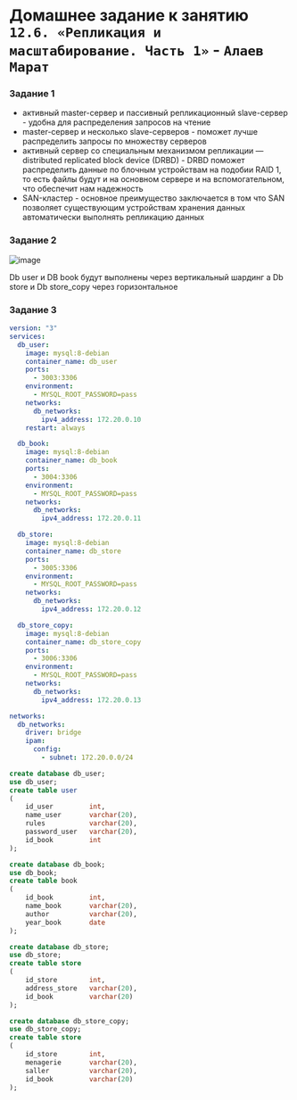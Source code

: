 # Домашнее задание к занятию `12.6. «Репликация и масштабирование. Часть 1»` - `Алаев Марат`


### Задание 1

+ активный master-сервер и пассивный репликационный slave-сервер - удобна для распределения запросов на чтение 
+ master-сервер и несколько slave-серверов - поможет лучше распределить запросы по множеству серверов
+ активный сервер со специальным механизмом репликации — distributed replicated block device (DRBD) - DRBD поможет распределить данные по блочным  устройствам на подобии RAID 1, то есть файлы будут и на основном сервере и на вспомогательном, что обеспечит нам надежность
+ SAN-кластер - основное преимущество заключается в том что SAN позволяет существующим устройствам хранения данных автоматически выполнять репликацию данных



### Задание 2


![image](https://user-images.githubusercontent.com/46092593/224770435-9e7ee2c4-388b-4b70-87b9-7c133d66c0d4.png)


Db user и DB book будут выполнены через вертикальный шардинг 
а Db store и Db store_copy через горизонтальное


### Задание 3

``` yaml
version: "3"
services:
  db_user:
    image: mysql:8-debian
    container_name: db_user
    ports:
      - 3003:3306
    environment:
      - MYSQL_ROOT_PASSWORD=pass
    networks:
      db_networks:
        ipv4_address: 172.20.0.10
    restart: always

  db_book:
    image: mysql:8-debian
    container_name: db_book
    ports:
      - 3004:3306
    environment:
      - MYSQL_ROOT_PASSWORD=pass
    networks:
      db_networks:
        ipv4_address: 172.20.0.11

  db_store:
    image: mysql:8-debian
    container_name: db_store
    ports:
      - 3005:3306
    environment:
      - MYSQL_ROOT_PASSWORD=pass
    networks:
      db_networks:
        ipv4_address: 172.20.0.12

  db_store_copy:
    image: mysql:8-debian
    container_name: db_store_copy
    ports:
      - 3006:3306
    environment:
      - MYSQL_ROOT_PASSWORD=pass
    networks:
      db_networks:
        ipv4_address: 172.20.0.13

networks:
  db_networks:
    driver: bridge
    ipam:
      config:
        - subnet: 172.20.0.0/24
``` 

```SQL
create database db_user;
use db_user;
create table user 
(
    id_user         int,
    name_user       varchar(20),
    rules           varchar(20),
    password_user   varchar(20),
    id_book         int
);

create database db_book;
use db_book;
create table book 
(
    id_book         int,
    name_book       varchar(20),
    author          varchar(20),
    year_book       date
);

create database db_store;
use db_store;
create table store 
(
    id_store        int,
    address_store   varchar(20),
    id_book         varchar(20)
);

create database db_store_copy;
use db_store_copy;
create table store 
(
    id_store        int,
    menagerie       varchar(20),
    saller          varchar(20),
    id_book         varchar(20)
);
```



